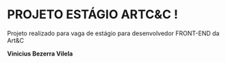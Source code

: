 # PROJETO ESTÁGIO ARTC&C !

Projeto realizado para vaga de estágio para desenvolvedor FRONT-END da Art&C

**Vinicius Bezerra Vilela**
